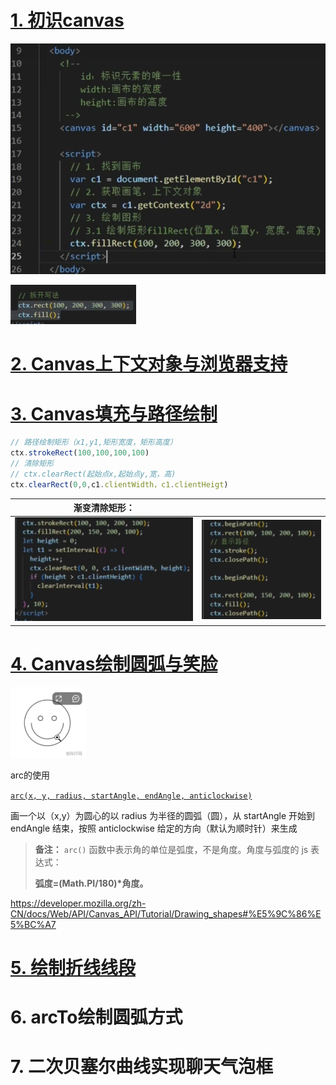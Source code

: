# [1. 初识canvas](https://www.bilibili.com/video/BV1kv4y1D7uS/?spm_id_from=333.337.search-card.all.click&vd_source=a7089a0e007e4167b4a61ef53acc6f7e)

![image-20240829140321682](01.assets/image-20240829140321682.png)

![image-20240829161059410](01.assets/image-20240829161059410.png)

# [2. Canvas上下文对象与浏览器支持](https://www.bilibili.com/video/BV1kv4y1D7uS/?p=2&spm_id_from=pageDriver&vd_source=a7089a0e007e4167b4a61ef53acc6f7e)

# [3. Canvas填充与路径绘制](https://www.bilibili.com/video/BV1kv4y1D7uS/?p=3&spm_id_from=pageDriver&vd_source=a7089a0e007e4167b4a61ef53acc6f7e)

```js
// 路径绘制矩形（x1,y1,矩形宽度，矩形高度）
ctx.strokeRect(100,100,100,100)
// 清除矩形
// ctx.clearRect(起始点x,起始点y,宽，高)
ctx.clearRect(0,0,c1.clientWidth，c1.clientHeigt)
```

| 渐变清除矩形：                                               |                                                              |
| ------------------------------------------------------------ | ------------------------------------------------------------ |
| ![image-20240829160954301](01.assets/image-20240829160954301.png) | ![image-20240829161319732](01.assets/image-20240829161319732.png) |

# [4. Canvas绘制圆弧与笑脸](https://www.bilibili.com/video/BV1kv4y1D7uS/?p=4&spm_id_from=pageDriver&vd_source=a7089a0e007e4167b4a61ef53acc6f7e)

![image-20240902155630000](01.assets/image-20240902155630000.png)

arc的使用

[`arc(x, y, radius, startAngle, endAngle, anticlockwise)`](https://developer.mozilla.org/zh-CN/docs/Web/API/CanvasRenderingContext2D/arc)

画一个以（x,y）为圆心的以 radius 为半径的圆弧（圆），从 startAngle 开始到 endAngle 结束，按照 anticlockwise 给定的方向（默认为顺时针）来生成

> **备注：** `arc()` 函数中表示角的单位是弧度，不是角度。角度与弧度的 js 表达式：
>
> **弧度=(Math.PI/180)\*角度。**

https://developer.mozilla.org/zh-CN/docs/Web/API/Canvas_API/Tutorial/Drawing_shapes#%E5%9C%86%E5%BC%A7

# [5. 绘制折线线段](https://www.bilibili.com/video/BV1kv4y1D7uS/?p=5&spm_id_from=pageDriver&vd_source=a7089a0e007e4167b4a61ef53acc6f7e)

# 6. arcTo绘制圆弧方式

# 7. 二次贝塞尔曲线实现聊天气泡框

